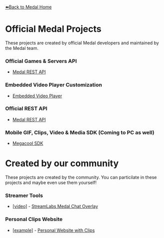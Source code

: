 [⬅️Back to Medal Home](https://medal.tv)

# Official Medal Projects

These projects are created by official Medal developers and maintained by the Medal team.

### Official Games & Servers API
 
  * [Medal REST API](/api)

### Embedded Video Player Customization

  * [Embedded Video Player](/player)
  
### Official REST API 
 
  * [Medal REST API](/api)
 
  
### Mobile GIF, Clips, Video & Media SDK (Coming to PC as well)
 
  * [Megacool SDK](https://megacool.co)
  
# Created by our community

These projects are created by the community. You can particilate in these projects and maybe even use them yourself!
  
### Streamer Tools

  * [[video]](https://www.youtube.com/watch?v=q2mIDQ8BcW4) - [StreamLabs Medal Chat Overlay](https://github.com/camalot/chatbot-medaloverlay)
  
### Personal Clips Website

  * [[example]](https://twitter.com/ModestTim/status/1250691785526931456) - [Personal Website with Clips](https://github.com/TimothyCole/tim.rip)

  


